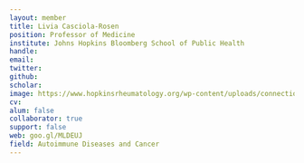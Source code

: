 ```yaml
---
layout: member
title: Livia Casciola-Rosen
position: Professor of Medicine
institute: Johns Hopkins Bloomberg School of Public Health
handle: 
email: 
twitter: 
github: 
scholar: 
image: https://www.hopkinsrheumatology.org/wp-content/uploads/connections-images/livia-casciola-rosen/CASCIOLA_original-5ebdd7c6a6bfcf671cd9b2eddb6fd9c3.jpg
cv: 
alum: false
collaborator: true 
support: false                         
web: goo.gl/MLDEUJ
field: Autoimmune Diseases and Cancer
---
```


